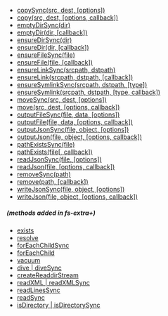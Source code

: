 - [copySync(src, dest, [options])](#copysyncsrc-dest-options)
- [copy(src, dest, [options, callback])](#copysrc-dest-options-callback)
- [emptyDirSync(dir)](#emptydirsyncdir)
- [emptyDir(dir, [callback])](#emptydirdir-callback)
- [ensureDirSync(dir)](#ensuredirsyncdir)
- [ensureDir(dir, [callback])](#ensuredirdir-callback)
- [ensureFileSync(file)](#ensurefilesyncfile)
- [ensureFile(file, [callback])](#ensurefilefile-callback)
- [ensureLinkSync(srcpath, dstpath)](#ensurelinksyncsrcpath-dstpath)
- [ensureLink(srcpath, dstpath, [callback])](#ensurelinksrcpath-dstpath-callback)
- [ensureSymlinkSync(srcpath, dstpath, [type])](#ensuresymlinksyncsrcpath-dstpath-type)
- [ensureSymlink(srcpath, dstpath, [type, callback])](#ensuresymlinksrcpath-dstpath-type-callback)
- [moveSync(src, dest, [options])](#movesyncsrc-dest-options)
- [move(src, dest, [options, callback])](#movesrc-dest-options-callback)
- [outputFileSync(file, data, [options])](#outputfilesyncfile-data-options)
- [outputFile(file, data, [options, callback])](#outputfilefile-data-options-callback)
- [outputJsonSync(file, object, [options])](#outputjsonsyncfile-object-options)
- [outputJson(file, object, [options, callback])](#outputjsonfile-object-options-callback)
- [pathExistsSync(file)](#pathexistssyncfile)
- [pathExists(file[, callback])](#pathexistsfile-callback)
- [readJsonSync(file, [options])](#readjsonsyncfile-options)
- [readJson(file, [options, callback])](#readjsonfile-options-callback)
- [removeSync(path)](#removesyncpath)
- [remove(path, [callback])](#removepath-callback)
- [writeJsonSync(file, object, [options])](#writejsonsyncfile-object-options)
- [writeJson(file, object, [options, callback])](#writejsonfile-object-options-callback)
##### (methods added in fs-extra+)
- [exists](#existsfile-callback)
- [resolve](#resolvepath-child)
- [forEachChildSync](#foreachchildsyncpath-functionfile-options)
- [forEachChild](#foreachchildfunctionerror-file-options-callback)
- [vacuum](#vacuumdirectory-options-callback)
- [dive | diveSync](#divedirectory-options-action-complete)
- [createReaddirStream](#createreaddirstreamdir-options)
- [readXML | readXMLSync](#readxmlpath-functionerr-parsedobject)
- [readLinesSync](#readlinessyncpath-encoding)
- [readSync](#readsyncpath-encoding)
- [isDirectory | isDirectorySync](#isdirectorypath-callback)